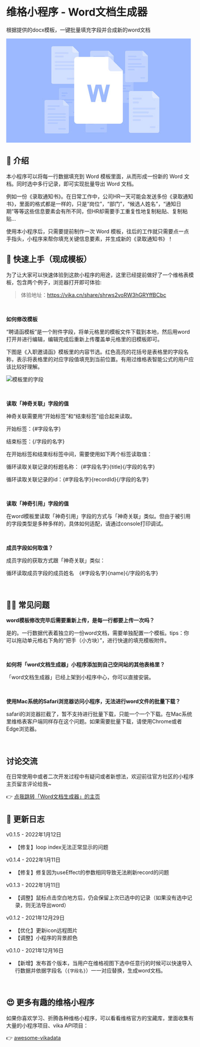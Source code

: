 # 维格小程序 - Word文档生成器

根据提供的docx模板，一键批量填充字段并合成新的word文档

![cover](cover.jpg)


## 🎨 介绍

本小程序可以将每一行数据填充到 Word 模板里面，从而形成一份新的 Word 文档。同时选中多行记录，即可实现批量导出 Word 文档。

例如一份《录取通知书》。在日常工作中，公司HR一天可能会发送多份《录取通知书》，里面的格式都是一样的，只是“岗位”，“部门”，“候选人姓名”，“通知日期”等等这些信息要素会有所不同，但HR却需要手工重复性地复制粘贴、复制粘贴...

使用本小程序后，只需要提前制作一次 Word 模板，往后的工作就只需要点一点手指头，小程序来帮你填充关键信息要素，并生成新的《录取通知书》！


## 🚀 快速上手（现成模板）

为了让大家可以快速体验到这款小程序的用途，这里已经提前做好了一个维格表模板，包含两个例子，浏览器打开即可体验:

> 体验地址：https://vika.cn/share/shrws2voRW3hGRYffBCbc 

<br>

**如何修改模板**

“聘请函模板”是一个附件字段，将单元格里的模板文件下载到本地，然后用word打开并进行编辑，编辑完成后重新上传覆盖单元格里的旧模板即可。

下图是《入职邀请函》模板里的内容节选。红色高亮的花括号是表格里的字段名称，表示将表格里的对应字段值填充到当前位置。有用过维格表智能公式的用户应该比较好理解。

![模板里的字段](https://s1.vika.cn/space/2022/01/18/b99da6588ed04bafbeb61fb63c6a91e9)

<br/>

**读取「神奇关联」字段的值**

神奇关联需要用“开始标签”和“结束标签”组合起来读取。

开始标签：{#字段名字}

结束标签：{/字段的名字}

 

在开始标签和结束标标签中间，需要使用如下两个标签读取值：

循环读取关联记录的标题名称： {#字段名字}{title}{/字段的名字}

循环读取关联记录的id：{#字段名字}{recordId}{/字段的名字}

<br/>

**读取「神奇引用」字段的值**

在word模板里读取「神奇引用」字段的方式与「神奇关联」类似。但由于被引用的字段类型是多种多样的，具体如何适配，请通过console打印调试。


<br/>

**成员字段如何取值？**

成员字段的获取方式跟「神奇关联」类似：

循环读取成员字段的成员姓名　{#字段名字}{name}{/字段的名字}

<br/>

## 🙋‍♂️ 常见问题

**word模板修改完毕后需要重新上传，是每一行都要上传一次吗？**

是的。一行数据代表着独立的一份word文档，需要单独配置一个模板。tips：你可以拖动单元格右下角的“把手（小方块）”，进行快速的填充模板附件。

<br/>

**如何将「word文档生成器」小程序添加到自己空间站的其他表格里？**

「word文档生成器」已经上架到小程序中心，你可以直接安装。

<br/>

**使用Mac系统的Safari浏览器访问小程序，无法进行word文件的批量下载？**

safari的浏览器拦截了，暂不支持进行批量下载，只能一个一个下载。在Mac系统里维格表客户端同样存在这个问题。如果需要批量下载，请使用Chrome或者Edge浏览器。

<br/>

## 讨论交流

在日常使用中或者二次开发过程中有疑问或者新想法，欢迎前往官方社区的小程序主页留言评论给我~

👉 [点我跳转「Word文档生成器」的主页](https://bbs.vika.cn/article/111)


## 🎯 更新日志
v0.1.5 - 2022年1月12日
- 【修复】loop index无法正常显示的问题

v0.1.4 - 2022年1月11日
- 【修复】修复因为useEffect的参数相同导致无法刷新record的问题

v0.1.3 - 2022年1月11日
- 【调整】鼠标点击空白地方后，仍会保留上次已选中的记录（如果没有选中记录，则无法导出word）

v0.1.2 - 2021年12月29日
- 【优化】更新icon远程图片
- 【调整】小程序的背景颜色

v0.1.0 - 2021年12月16日

- 【新增】发布首个版本，当用户在维格视图下选中任意行的时候可以快速导入行数据并依据字段名（```{字段名}```）一一对应替换，生成word文档。

<br/>

## 😍 更多有趣的维格小程序
如果你喜欢学习、折腾各种维格小程序，可以看看维格官方的宝藏库，里面收集有大量的小程序项目、vika API项目：

👉 [awesome-vikadata](https://github.com/vikadata/awesome-vikadata)
